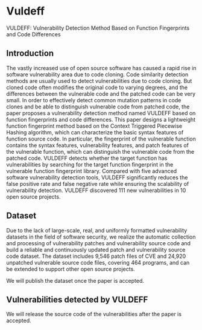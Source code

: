 # Vuldeff
VULDEFF: Vulnerability Detection Method Based on Function Fingerprints and Code Differences
## Introduction
The vastly increased use of open source software has caused a rapid rise in software vulnerability area due to code cloning. Code similarity detection methods are usually used to detect vulnerabilities due to code cloning. But cloned code often modifies the original code to varying degrees, and the differences between the vulnerable code and the patched code can be very small. In order to effectively detect common mutation patterns in code clones and be able to distinguish vulnerable code from patched code, the paper proposes a vulnerability detection method named VULDEFF based on function fingerprints and code differences. This paper designs a lightweight function fingerprint method based on the Context Triggered Piecewise Hashing algorithm, which can characterize the basic syntax features of function source code. In particular, the fingerprint of the vulnerable function contains the syntax features, vulnerability features, and patch features of the vulnerable function, which can distinguish the vulnerable code from the patched code. VULDEFF detects whether the target function has vulnerabilities by searching for the target function fingerprint in the vulnerable function fingerprint library. Compared with five advanced software vulnerability detection tools, VULDEFF significantly reduces the false positive rate and false negative rate while ensuring the scalability of vulnerability detection. VULDEFF discovered 111 new vulnerabilities in 10 open source projects.
## Dataset
Due to the lack of large-scale, real, and uniformly formatted vulnerability datasets in the field of software security, we realize the automatic collection and processing of vulnerability patches and vulnerability source code and build a reliable and continuously updated patch and vulnerability source code dataset. The dataset includes 9,546 patch files of CVE and 24,920 unpatched vulnerable source code files, covering 464 programs, and can be extended to support other open source projects.

We will publish the dataset once the paper is accepted.

## Vulnerabilities detected by VULDEFF
We will release the source code of the vulnerabilities after the paper is accepted.

